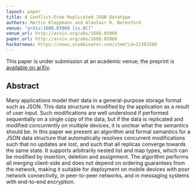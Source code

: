 ```yaml
---
layout: paper
title: A Conflict-Free Replicated JSON Datatype
authors: Martin Kleppmann and Alastair R. Beresford
venue: "arXiv:1608.03960 [cs.DC]"
venue_url: http://arxiv.org/abs/1608.03960
paper_url: http://arxiv.org/abs/1608.03960
hackernews: https://news.ycombinator.com/item?id=12303100
---
```


This paper is under submission at an academic venue; the preprint is
[available on arXiv](http://arxiv.org/abs/1608.03960).

Abstract
--------

Many applications model their data in a general-purpose storage format such as JSON. This data
structure is modified by the application as a result of user input. Such modifications are well
understood if performed sequentially on a single copy of the data, but if the data is replicated and
modified concurrently on multiple devices, it is unclear what the semantics should be. In this paper
we present an algorithm and formal semantics for a JSON data structure that automatically resolves
concurrent modifications such that no updates are lost, and such that all replicas converge towards
the same state. It supports arbitrarily nested list and map types, which can be modified by
insertion, deletion and assignment. The algorithm performs all merging client-side and does not
depend on ordering guarantees from the network, making it suitable for deployment on mobile devices
with poor network connectivity, in peer-to-peer networks, and in messaging systems with end-to-end
encryption.
